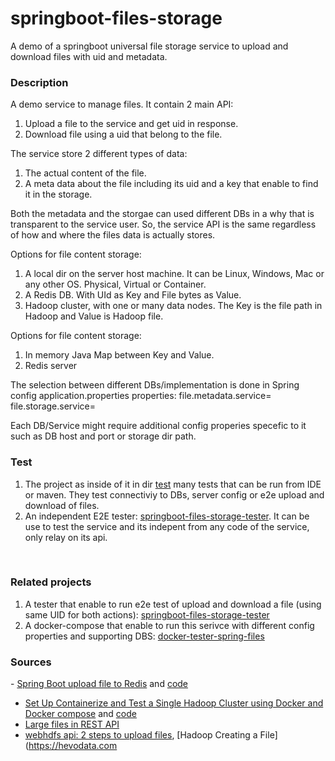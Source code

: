 # springboot-files-storage

A demo of a springboot universal file storage service to upload and download files with uid and metadata.

### Description

​A demo service to manage files. It contain 2 main API:
1. Upload a file to the service and get uid in response.
2. Download file using a uid that belong to the file.

The service store 2 different types of data:
1. The actual content of the file.
2. A meta data about the file including its uid and a key that enable to find it in the storage.

Both the metadata and the storgae can used different DBs in a why that is transparent to the service user.
So, the service API is the same regardless of how and where the files data is actually stores.

Options for file content storage:
1. A local dir on the server host machine. It can be Linux, Windows, Mac or any other OS. Physical, Virtual or Container.
2. A Redis DB. With UId as Key and File bytes as Value.
3. Hadoop cluster, with one or many data nodes. The Key is the file path in Hadoop and Value is Hadoop file.

Options for file content storage:
1. In memory Java Map between Key and Value.
2. Redis server

The selection between different DBs/implementation is done in Spring config application.properties properties:
file.metadata.service=
file.storage.service=

Each DB/Service might require additional config properies specefic to it such as DB host and port or storage dir path.

### Test
1. The project as inside of it in dir [test](https://github.com/orbartal/springboot-files-storage/tree/main/backend/src/test/java/orbartal/demo/springboot/files/storage) many tests that can be run from IDE or maven. They test connectiviy to DBs, server config or e2e upload and download of files.
2. An independent E2E tester: [springboot-files-storage-tester](https://github.com/orbartal/springboot-files-storage-tester).
It can be use to test the service and its indepent from any code of the service, only relay on its api.

​
### Related projects
1. A tester that enable to run e2e test of upload and download a file (using same UID for both actions): [springboot-files-storage-tester](https://github.com/orbartal/springboot-files-storage-tester)
2. A docker-compose that enable to run this serivce with different config properties and supporting DBS: [docker-tester-spring-files](https://github.com/orbartal/docker-tester-spring-files)
### Sources

​- [Spring Boot upload file to Redis](https://frontbackend.com/spring-boot/spring-boot-upload-file-to-redis) and [code](https://github.com/martinwojtus/tutorials/tree/master/spring-boot/upload-file-to-redis)
- [Set Up Containerize and Test a Single Hadoop Cluster using Docker and Docker compose](https://www.section.io/engineering-education/set-up-containerize-and-test-a-single-hadoop-cluster-using-docker-and-docker-compose/) and [code](https://github.com/big-data-europe/docker-hadoop)
- [Large files in REST API](https://dba-presents.com/jvm/java/278-large-files-in-rest-api)
- [webhdfs api: 2 steps to upload files](https://hadoop.apache.org/docs/r1.0.4/webhdfs.html#FsURIvsHTTP_URL), [Hadoop Creating a File](https://hevodata.com